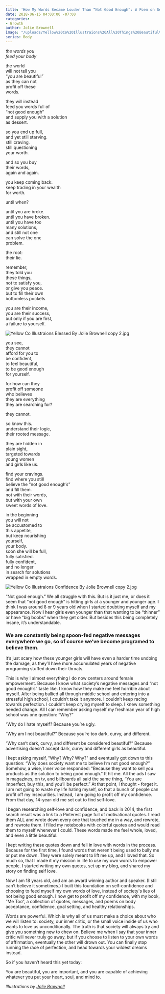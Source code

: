 ```yaml
---
title: 'How My Words Became Louder Than “Not Good Enough”: A Poem on Self-Love'
date: 2018-06-15 04:00:00 -07:00
categories:
- Growth
author: Jolie Brownell
image: "/uploads/Yellow%20Co%20Illustraions%20All%20Things%20Beautiful%20By%20Jolie%20Brownell%20copy.jpg"
series: Body
---
```


_the words you  
feed your body_

the world  
will not tell you  
“you are beautiful”  
as they can not  
profit off these  
words.

they will instead  
feed you words full of  
“not good enough”  
and supply you with a solution  
as dessert.

so you end up full,  
and yet still starving.  
still craving.  
still questioning  
your worth.

and so you buy  
their words,  
again and again.

you keep coming back.  
keep trading in your wealth  
for worth.

until when?

until you are broke.  
until you have broken.  
until you have too  
many solutions,  
and still not one  
can solve the one  
problem.

the root:  
their lie.

remember,  
they told you  
these things,  
not to satisfy you,  
or give you peace.  
but to fill their own  
bottomless pockets.

you are their income,  
you are their success,  
but only if you are first,  
a failure to yourself.

![Yellow Co Illustraions Blessed By Jolie Brownell copy 2.jpg](/uploads/Yellow%20Co%20Illustraions%20Blessed%20By%20Jolie%20Brownell%20copy%202.jpg)

you see,  
they cannot  
afford for you to  
be confident,  
to feel beautiful,  
to be good enough  
for yourself.

for how can they  
profit off someone  
who believes  
they are everything  
they are searching for?

they cannot.

so know this.  
understand their logic,  
their rooted message.

they are hidden in  
plain sight,  
targeted towards  
young women  
and girls like us.

find your cravings.  
find where you still  
believe the “not good enough’s”  
and fill them.  
not with their words,  
but with your own  
sweet words of love.

in the beginning  
you will not  
be accustomed to  
this appetite,  
but keep nourishing  
yourself,  
your body.  
soon she will be full,  
fully satisfied.  
fully confident,  
and no longer  
in search for solutions  
wrapped in empty words.

![Yellow Co Illustraions Confidence By Jolie Brownell copy 2.jpg](/uploads/Yellow%20Co%20Illustraions%20Confidence%20By%20Jolie%20Brownell%20copy%202.jpg)

“Not good enough.” We all struggle with this. But is it just me, or does it seem that “not good enough” is hitting girls at a younger and younger age. I think I was around 8 or 9 years old when I started doubting myself and my appearance. Now I hear girls even younger than that wanting to be “thinner” or have “big boobs” when they get older. But besides this being completely insane, it’s understandable. 

### We are constantly being spoon-fed negative messages everywhere we go, so of course we’ve become programed to believe them.

It’s just scary how these younger girls will have even a harder time undoing the damage, as they’ll have more accumulated years of negative programing stuffed down their throats. 

This is why I almost everything I do now centers around female empowerment. Because I know what society’s negative messages and “not good enough’s” taste like. I know how they make me feel horrible about myself. After being bullied all through middle school and entering into a stressful high school, I couldn’t take it anymore. I couldn’t keep racing towards perfection. I couldn’t keep crying myself to sleep. I knew something needed change. All I can remember asking myself my freshman year of high school was one question: “Why?” 

“Why do I hate myself? Because you’re ugly. 

“Why am I not beautiful?” Because you’re too dark, curvy, and different.

“Why can’t dark, curvy, and different be considered beautiful?” Because advertising doesn’t accept dark, curvy and different girls as beautiful.

I kept asking myself, "Why? Why? Why?" and eventually got down to this question: “Why does society want me to believe I’m not good enough?” Somehow, a wise, inner voice responded: "Because they want to sell you products as the solution to being good enough." It hit me. All the ads I saw in magazines, on tv, and billboards all said the same thing, “You are imperfect, buy this, and you’ll be perfect.” At that point, I thought - forget it. I am not going to waste my life hating myself, so that a bunch of people can profit off my insecurities. Instead, I am going to profit off my confidence. From that day, 14-year-old me set out to find self-love. 

I began researching self-love and confidence, and back in 2014, the first search result was a link to a Pinterest page full of motivational quotes. I read them ALL and wrote down every one that touched me in a way, and rewrote, and rewrote them. I filled my notebooks with colorful quotes and would read them to myself whenever I could. These words made me feel whole, loved, and even a little beautiful. 

I kept writing these quotes down and fell in love with words in the process. Because for the first time, I found words that weren't being used to bully me or put me down. They were solely meant to lift me up, and I loved that. So much so, that I made it my mission in life to use my own words to empower people. I started writing my own quotes, set up my blog, and shared my story on finding self love. 

Now I am 18 years old, and am an award winning author and speaker. (I still can’t believe it sometimes.) I built this foundation on self-confidence and choosing to feed myself my own words of love, instead of society's lies of not being good enough. I now get to profit off my confidence, with my book, “Me Too”, a collection of quotes, messages, and poems on body acceptance, confidence, goal setting, and healthy relationships.

Words are powerful. Which is why all of us must make a choice about who we will listen to: society, our inner critic, or the small voice inside of us who wants to love us unconditionally. The truth is that society will always try and give you something new to chew on. Believe me when I say that your inner critic will never truly go away, but if you choose to listen to your own words of affirmation, eventually the other will drown out. You can finally stop running the race of perfection, and head towards your wildest dreams instead. 

So if you haven’t heard this yet today:

You are beautiful, you are important, and you are capable of achieving whatever you put your heart, soul, and mind to. 

_Illustrations by [Jolie Brownell](https://www.metoogirl.com/)_